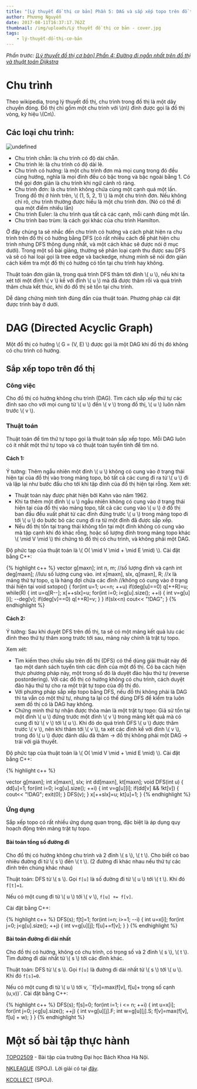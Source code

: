 ```yaml
---
title: "[Lý thuyết đồ thị cơ bản] Phần 5: DAG và sắp xếp topo trên đồ thị"
author: Phương Nguyễn
date: 2017-08-11T16:37:17.762Z
thumbnail: /img/uploads/Lý thuyết đồ thị cơ bản - cover.jpg
tags:
    - lý-thuyết-đồ-thị-cơ-bản
---
```


_Phần trước: [\[Lý thuyết đồ thị cơ bản\] Phần 4: Đường đi ngắn nhất trên đồ thị và thuật toán Dijkstra](http://cowboycoder.vercel.app/article/ly-thuyet-do-thi-co-ban-phan-4-duong-di-ngan-nhat-tren-do-thi-va-thuat-toan-dijkstra)_

# Chu trình

Theo wikipedia, trong lý thuyết đồ thị, chu trình trong đồ thị là một dây chuyền đóng. Đồ thị chỉ gồm một chu trình với \\(n\\) đỉnh được gọi là đồ thị vòng, ký hiệu \\(Cn\\).

## Các loại chu trình:

![undefined](/img/uploads/ly-thuyet-do-thi-co-ban-5-1.svg)

-   Chu trình chẵn: là chu trình có độ dài chẵn.
-   Chu trình lẻ: là chu trình có độ dài lẻ.
-   Chu trình có hướng: là một chu trình đơn mà mọi cung trong đó đều cùng hướng, nghĩa là mọi đỉnh đều có bậc trong và bậc ngoài bằng 1. Có thể gọi đơn giản là chu trình khi ngữ cảnh rõ ràng.
-   Chu trình đơn: là chu trình không chứa cùng một cạnh quá một lần. Trong đồ thị ở hình trên, \\( (1, 5, 2, 1) \\) là một chu trình đơn. Nếu không chỉ rõ, chu trình thường được hiểu là một chu trình đơn. (Nó có thể đi qua một điểm nhiều lần)
-   Chu trình Euler: là chu trình qua tất cả các cạnh, mỗi cạnh đúng một lần.
-   Chu trình bao trùm: là cách gọi khác của chu trình Hamilton.

Ở đây chúng ta sẽ nhắc đến chu trình có hướng và cách phát hiện ra chu trình trên đồ thị có hướng bằng DFS (có rất nhiều cách để phát hiện chu trình nhưng DFS thông dụng nhất, và một cách khác sẽ được nói ở mục dưới). Trong một số bài giảng, thường sẽ phân loại cạnh thu được sau DFS và sẽ có hai loại gọi là tree edge và backedge, nhưng mình sẽ nói đơn giản cách kiểm tra một đồ thị có hướng có tồn tại chu trình hay không.

Thuật toán đơn giản là, trong quá trình DFS thăm tới đỉnh \\( u \\), nếu khi ta xét tới một đỉnh \\( v \\) kề với đỉnh \\( u \\) mà đã được thăm rồi và quá trình thăm chưa kết thúc, khi đó đồ thị sẽ tồn tại chu trình.

Dễ dàng chứng minh tính đúng đắn của thuật toán. Phương pháp cài đặt được trình bày ở dưới.

# DAG \(Directed Acyclic Graph\)

Một đồ thị có hướng \\( G = (V, E) \\) được gọi là một DAG khi đồ thị đó không có chu trình có hướng.

## Sắp xếp topo trên đồ thị

### Công việc

Cho đồ thị có hướng không chu trình (DAG). Tìm cách sắp xếp thứ tự các đỉnh sao cho với mọi cung từ \\( u \\) đến \\( v \\) trong đồ thị, \\( u \\) luôn nằm trước \\( v \\).

### Thuật toán

Thuật toán để tìm thứ tự topo gọi là thuật toán sắp xếp topo. Mỗi DAG luôn có ít nhất một thứ tự topo và có thuật toán tuyến tính để tìm nó.

#### Cách 1:

Ý tưởng: Thêm ngẫu nhiên một đỉnh \\( u \\) không có cung vào ở trạng thái hiện tại của đồ thị vào trong mảng topo, bỏ tất cả các cung đi ra từ \\( u \\) đi và lặp lại như bước đầu cho tới khi tập đỉnh của đồ thị hiện tại rỗng.
Xem xét:

-   Thuật toán này được phát hiện bởi Kahn vào năm 1962.
-   Khi ta thêm một đỉnh \\( u \\) ngẫu nhiên không có cung vào ở trạng thái hiện tại của đồ thị vào mảng topo, tất cả các cung vào \\( u \\) ở đồ thị ban đầu đều xuất phát từ các đỉnh đứng trước \\( u \\) trong mảng topo đi tới \\( u \\) do bước bỏ các cung đi ra từ một đỉnh đã được sắp xếp.
-   Nếu đồ thị tồn tại trạng thái không tồn tại một đỉnh không có cung vào mà tập cạnh khi đó khác rỗng, hoặc số lượng đỉnh trong mảng topo khác \\( \mid V \mid \\) thì chứng tỏ đồ thị có chu trình, và không phải một DAG.

Độ phức tạp của thuật toán là \\( O( \mid V \mid + \mid E \mid) \\).
Cài đặt bằng C++:

{% highlight c++ %}
vector<int> g[maxn];
int n, m; //số lượng đỉnh và cạnh
int deg[maxn]; //lưu số lượng cung vào.
int x[maxn], slx, q[maxn], R; //x là mảng thứ tự topo, q là hàng đợi chứa các đỉnh
//không có cung vào ở trạng thái hiện tại
void sxtopo()
{
for(int u=1; u<=n; ++u) if(deg[u]==0) q[++R]=u;
while(R)
{
int u=q[R--];
x[++slx]=u;
for(int i=0; i<g[u].size(); ++i)
{
int v=g[u][i];
--deg[v];
if(deg[v]==0) q[++R]=v;
}
}
if(slx<n) cout<< "!DAG";
}
{% endhighlight %}

#### Cách 2:

Ý tưởng: Sau khi duyệt DFS trên đồ thị, ta sẽ có một mảng kết quả lưu các đỉnh theo thứ tự thăm xong trước tới sau, mảng này chính là trật tự topo.

Xem xét:

-   Tìm kiếm theo chiều sâu trên đồ thị (DFS) có thể dùng giải thuật này để tạo một danh sách tuyến tính các đỉnh của một đồ thị. Có ba cách hiện thực phương pháp này, một trong số đó là duyệt đảo hậu thứ tự (reverse postordering). Với các đồ thị có hướng không có chu trình, cách duyệt đảo hậu thứ tự cho ra một trật tự topo của đồ thị đó.
-   Với phương pháp sắp xếp topo bằng DFS, nếu đồ thị không phải là DAG thì ta vẫn có một thứ tự, nhưng ta lại có thế dùng DFS để kiểm tra luôn xem đồ thị có là DAG hay không.
-   Chứng minh thứ tự nhận được thỏa mản là một trật tự topo: Giả sử tồn tại một đỉnh \\( u \\) đứng trước một đỉnh \\( v \\) trong mảng kết quả mà có cung đi từ \\( v \\) tới \\( u \\). Khi đó do quá trình DFS \\( u \\) được thăm trước \\( v \\), nên khi thăm tới \\( v \\), ta xét các đỉnh kề với đỉnh \\( v \\), trong đó \\( u \\) được đánh dấu đã thăm -> đồ thị không phải một DAG -> trái với giả thuyết.

Độ phức tạp của thuật toán là \\( O( \mid V \mid + \mid E \mid) \\).
Cài đặt bằng C++:

{% highlight c++ %}

vector<int> g[maxn];
int x[maxn], slx;
int dd[maxn], kt[maxn];
void DFS(int u)
{
dd[u]=1;
for(int i=0; i<g[u].size(); ++i)
{
int v=g[u][i];
if(dd[v] && !kt[v])
{
cout<< "!DAG";
exit(0);
}
DFS(v);
}
x[++slx]=u;
kt[u]=1;
}
{% endhighlight %}

### Ứng dụng

Sắp xếp topo có rất nhiều ứng dụng quan trọng, đặc biệt là áp dụng quy hoạch động trên mảng trật tự topo.

#### Bài toán tổng số đường đi

Cho đồ thị có hướng không chu trình và 2 đỉnh \\( s \\), \\( t \\). Cho biết có bao nhiêu đường đi từ \\( s \\) đến \\( t \\). (2 đường đi khác nhau nếu thứ tự các đỉnh trên chúng khác nhau)

Thuật toán: DFS từ \\( s \\). Gọi `f[u]` là số đường đi từ \\( u \\) tới \\( t \\). Khi đó `f[t]=1`.

Nếu có một cung đi từ \\( u \\) tới \\( v \\), `f[u] += f[v]`.

Cài đặt bằng C++:

{% highlight c++ %}
DFS(s);
f[t]=1;
for(int i=n; i>=1; --i)
{
int u=x[i];
for(int j=0; j<g[u].size(); ++j)
{
int v=g[u][j];
f[u]+=f[v];
}
}
{% endhighlight %}

#### Bài toán đường đi dài nhất

Cho đồ thị có hướng, không có chu trình, có trọng số và 2 đỉnh \\( s \\), \\( t \\). Tìm đường đi dài nhất từ \\( s \\) tới các đỉnh khác.

Thuật toán: DFS từ \\( s \\). Gọi `f[u]` là đường đi dài nhất từ \\( s \\) tới \\( u \\). Khi đó `f[s]=0`.

Nếu có một cung đi từ \\( u \\) tới v, ``f[v]=max(f[v], f[u]+ trọng số cạnh (u,v))`.
Cài đặt bằng C++:

{% highlight c++ %}
DFS(s);
f[s]=0;
for(int i=1; i <= n; ++i)
{
int u=x[i];
for(int j=0; j<g[u].size(); ++j)
{
int v=g[u][j].F;
int w=g[u][j].S;
f[v]=max(f[v], f[u] + w);
}
}
{% endhighlight %}

# Một số bài tập thực hành

[TOPO2509](http://www.spoj.com/KSTN/problems/TOPO2509/) - Bài tập của trường Đại học Bách Khoa Hà Nội.

[NKLEAGUE](http://vn.spoj.com/problems/NKLEAGUE/) (SPOJ). Lời giải có tại [đây](http://cowboycoder.vercel.app/spoj/spoj-nkleague-giai-bong-da).

[KCOLLECT](http://vn.spoj.com/problems/KCOLLECT/) (SPOJ).
